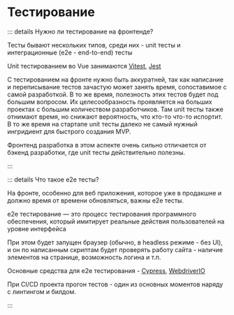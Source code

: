 # Тестирование

::: details Нужно ли тестирование на фронтенде?

Тесты бывают нескольких типов, среди них - unit тесты и интеграционные (e2e - end-to-end) теcты

Unit тестированием во Vue занимаются [Vitest](https://vitest.dev/), [Jest](https://jestjs.io/)

С тестированием на фронте нужно быть аккуратней, так как написание и переписывание тестов зачастую может занять время, сопоставимое с самой разработкой. В то же время, полезность этих тестов будет под большим вопросом. Их целесообразность проявляется на больших проектах с большим количеством разработчиков. Там unit тесты также отнимают время, но снижают вероятность, что кто-то что-то испортит. В то же время на стартапе unit тесты далеко не самый нужный ингридиент для быстрого создания MVP.

Фронтенд разработка в этом аспекте очень сильно отличается от бэкенд разработки, где unit тесты действительно полезны.

:::

::: details Что такое e2e тесты?

На фронте, особенно для веб приложения, которое уже в продакшне и должно время от времени обновляться, важны e2e тесты.

e2e тестирование — это процесс тестирования программного обеспечения, который имитирует реальные действия пользователей на уровне интерфейса

При этом будет запущен браузер (обычно, в headless режиме - без UI), и он по написанным скриптам будет проверять работу сайта - наличие элементов на странице, возможность логина и т.п.

Основные средства для e2e тестирования - [Cypress](https://www.cypress.io/), [WebdriverIO](https://webdriver.io/)

При CI/CD проекта прогон тестов - один из основных моментов наряду с линтингом и билдом.

:::
